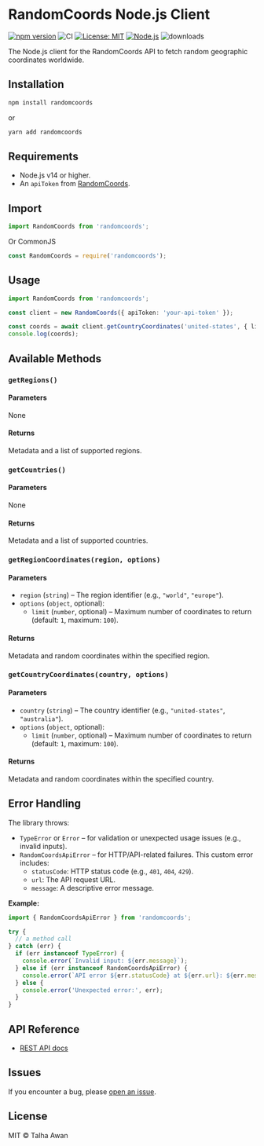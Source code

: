 # RandomCoords Node.js Client

[![npm version](https://img.shields.io/npm/v/randomcoords)](https://www.npmjs.com/package/randomcoords)
![CI](https://github.com/TalhaAwan/randomcoords-node/actions/workflows/ci.yml/badge.svg)
[![License: MIT](https://img.shields.io/badge/license-MIT-blue.svg)](LICENSE)
[![Node.js](https://img.shields.io/badge/node-%3E%3D14-blue)](https://nodejs.org/)
![downloads](https://img.shields.io/npm/dm/randomcoords)

The Node.js client for the RandomCoords API to fetch random geographic coordinates worldwide.

## Installation

```bash
npm install randomcoords
```

or

```bash
yarn add randomcoords
```

## Requirements

- Node.js v14 or higher.
- An `apiToken` from [RandomCoords](https://www.randomcoords.com/docs/rest).

## Import

```typescript
import RandomCoords from 'randomcoords';
```

Or CommonJS

```typescript
const RandomCoords = require('randomcoords');
```

## Usage

```typescript
import RandomCoords from 'randomcoords';

const client = new RandomCoords({ apiToken: 'your-api-token' });

const coords = await client.getCountryCoordinates('united-states', { limit: 10 });
console.log(coords);
```

## Available Methods

### `getRegions()`

#### Parameters

None

#### Returns

Metadata and a list of supported regions.

### `getCountries()`

#### Parameters

None

#### Returns

Metadata and a list of supported countries.

### `getRegionCoordinates(region, options)`

#### Parameters

- `region` (`string`) – The region identifier (e.g., `"world"`, `"europe"`).
- `options` (`object`, optional):
  - `limit` (`number`, optional) – Maximum number of coordinates to return (default: `1`, maximum: `100`).

#### Returns

Metadata and random coordinates within the specified region.

### `getCountryCoordinates(country, options)`

#### Parameters

- `country` (`string`) – The country identifier (e.g., `"united-states"`, `"australia"`).
- `options` (`object`, optional):
  - `limit` (`number`, optional) – Maximum number of coordinates to return (default: `1`, maximum: `100`).

#### Returns

Metadata and random coordinates within the specified country.

## Error Handling

The library throws:

- `TypeError` or `Error` – for validation or unexpected usage issues (e.g., invalid inputs).
- `RandomCoordsApiError` – for HTTP/API-related failures. This custom error includes:
  - `statusCode`: HTTP status code (e.g., `401`, `404`, `429`).
  - `url`: The API request URL.
  - `message`: A descriptive error message.

**Example:**

```ts
import { RandomCoordsApiError } from 'randomcoords';

try {
  // a method call
} catch (err) {
  if (err instanceof TypeError) {
    console.error(`Invalid input: ${err.message}`);
  } else if (err instanceof RandomCoordsApiError) {
    console.error(`API error ${err.statusCode} at ${err.url}: ${err.message}`);
  } else {
    console.error('Unexpected error:', err);
  }
}
```

## API Reference

- [REST API docs](https://www.randomcoords.com/docs/rest)

## Issues

If you encounter a bug, please [open an issue](https://github.com/TalhaAwan/randomcoords-node/issues).

## License

MIT © Talha Awan

